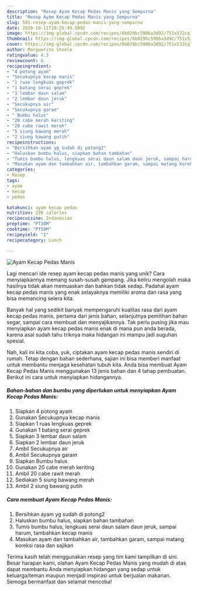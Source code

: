 ```yaml
---
description: "Resep Ayam Kecap Pedas Manis yang Sempurna"
title: "Resep Ayam Kecap Pedas Manis yang Sempurna"
slug: 501-resep-ayam-kecap-pedas-manis-yang-sempurna
date: 2020-10-11T20:25:49.509Z
image: https://img-global.cpcdn.com/recipes/6b029bc5906a3d92/751x532cq70/ayam-kecap-pedas-manis-foto-resep-utama.jpg
thumbnail: https://img-global.cpcdn.com/recipes/6b029bc5906a3d92/751x532cq70/ayam-kecap-pedas-manis-foto-resep-utama.jpg
cover: https://img-global.cpcdn.com/recipes/6b029bc5906a3d92/751x532cq70/ayam-kecap-pedas-manis-foto-resep-utama.jpg
author: Marguerite Steele
ratingvalue: 4.3
reviewcount: 8
recipeingredient:
- "4 potong ayam"
- "Secukupnya kecap manis"
- "1 ruas lengkuas geprek"
- "1 batang serai geprek"
- "3 lembar daun salam"
- "2 lembar daun jeruk"
- "Secukupnya air"
- "Secukupnya garam"
- " Bumbu halus"
- "20 cabe merah keriting"
- "20 cabe rawit merah"
- "5 siung bawang merah"
- "2 siung bawang putih"
recipeinstructions:
- "Bersihkan ayam yg sudah di potong2"
- "Haluskan bumbu halus, siapkan bahan tambahan"
- "Tumis bumbu halus, lengkuas serai daun salam daun jeruk, sampai harum, tambahkan kecap manis"
- "Masukan ayam dan tambahkan air, tambahkan garam, sampai matang koreksi rasa dan sajikan"
categories:
- Resep
tags:
- ayam
- kecap
- pedas

katakunci: ayam kecap pedas 
nutrition: 228 calories
recipecuisine: Indonesian
preptime: "PT30M"
cooktime: "PT50M"
recipeyield: "1"
recipecategory: Lunch

---
```



![Ayam Kecap Pedas Manis](https://img-global.cpcdn.com/recipes/6b029bc5906a3d92/751x532cq70/ayam-kecap-pedas-manis-foto-resep-utama.jpg)

Lagi mencari ide resep ayam kecap pedas manis yang unik? Cara menyiapkannya memang susah-susah gampang. Jika keliru mengolah maka hasilnya tidak akan memuaskan dan bahkan tidak sedap. Padahal ayam kecap pedas manis yang enak selayaknya memiliki aroma dan rasa yang bisa memancing selera kita.

Banyak hal yang sedikit banyak mempengaruhi kualitas rasa dari ayam kecap pedas manis, pertama dari jenis bahan, selanjutnya pemilihan bahan segar, sampai cara membuat dan menyajikannya. Tak perlu pusing jika mau menyiapkan ayam kecap pedas manis enak di mana pun anda berada, karena asal sudah tahu triknya maka hidangan ini mampu jadi suguhan spesial.




Nah, kali ini kita coba, yuk, ciptakan ayam kecap pedas manis sendiri di rumah. Tetap dengan bahan sederhana, sajian ini bisa memberi manfaat untuk membantu menjaga kesehatan tubuh kita. Anda bisa membuat Ayam Kecap Pedas Manis menggunakan 13 jenis bahan dan 4 tahap pembuatan. Berikut ini cara untuk menyiapkan hidangannya.

<!--inarticleads1-->

##### Bahan-bahan dan bumbu yang diperlukan untuk menyiapkan Ayam Kecap Pedas Manis:

1. Siapkan 4 potong ayam
1. Gunakan Secukupnya kecap manis
1. Siapkan 1 ruas lengkuas geprek
1. Gunakan 1 batang serai geprek
1. Siapkan 3 lembar daun salam
1. Siapkan 2 lembar daun jeruk
1. Ambil Secukupnya air
1. Ambil Secukupnya garam
1. Siapkan  Bumbu halus
1. Gunakan 20 cabe merah keriting
1. Ambil 20 cabe rawit merah
1. Sediakan 5 siung bawang merah
1. Ambil 2 siung bawang putih




<!--inarticleads2-->

##### Cara membuat Ayam Kecap Pedas Manis:

1. Bersihkan ayam yg sudah di potong2
1. Haluskan bumbu halus, siapkan bahan tambahan
1. Tumis bumbu halus, lengkuas serai daun salam daun jeruk, sampai harum, tambahkan kecap manis
1. Masukan ayam dan tambahkan air, tambahkan garam, sampai matang koreksi rasa dan sajikan




Terima kasih telah menggunakan resep yang tim kami tampilkan di sini. Besar harapan kami, olahan Ayam Kecap Pedas Manis yang mudah di atas dapat membantu Anda menyiapkan hidangan yang sedap untuk keluarga/teman maupun menjadi inspirasi untuk berjualan makanan. Semoga bermanfaat dan selamat mencoba!
